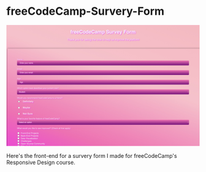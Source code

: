# freeCodeCamp-Survery-Form
[![Cover Photo](survey.png)](https://github.com/HabibiKang/freeCodeCamp-Survery-Form) 

Here's the front-end for a survery form I made for freeCodeCamp's Responsive Design course. 
